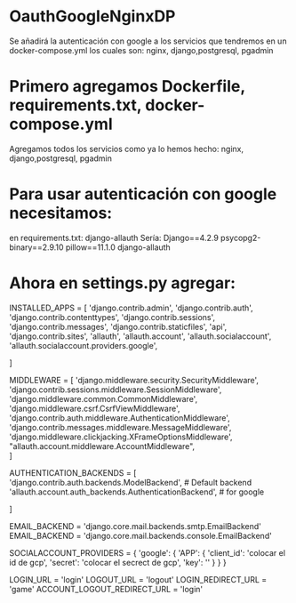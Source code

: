 # OauthGoogleNginxDP
Se añadirá la autenticación con google a los servicios que tendremos en un docker-compose.yml los cuales son: nginx, django,postgresql, pgadmin

# Primero agregamos Dockerfile, requirements.txt, docker-compose.yml
Agregamos todos los servicios como ya lo hemos hecho:
nginx, django,postgresql, pgadmin

# Para usar autenticación con google necesitamos:
en requirements.txt:
django-allauth
Sería:
            Django==4.2.9
            psycopg2-binary==2.9.10 
            pillow==11.1.0
            django-allauth

# Ahora en settings.py agregar:

INSTALLED_APPS = [
    'django.contrib.admin',
    'django.contrib.auth',
    'django.contrib.contenttypes',
    'django.contrib.sessions',
    'django.contrib.messages',
    'django.contrib.staticfiles',
    'api',
    'django.contrib.sites',
    'allauth',
    'allauth.account',
    'allauth.socialaccount',
    'allauth.socialaccount.providers.google',
    

]

MIDDLEWARE = [
    'django.middleware.security.SecurityMiddleware',
    'django.contrib.sessions.middleware.SessionMiddleware',
    'django.middleware.common.CommonMiddleware',
    'django.middleware.csrf.CsrfViewMiddleware',
    'django.contrib.auth.middleware.AuthenticationMiddleware',
    'django.contrib.messages.middleware.MessageMiddleware',
    'django.middleware.clickjacking.XFrameOptionsMiddleware',\
    "allauth.account.middleware.AccountMiddleware",  
]


AUTHENTICATION_BACKENDS = [
    'django.contrib.auth.backends.ModelBackend',  # Default backend
    'allauth.account.auth_backends.AuthenticationBackend',    # for google

]

EMAIL_BACKEND = 'django.core.mail.backends.smtp.EmailBackend'
EMAIL_BACKEND = 'django.core.mail.backends.console.EmailBackend'

SOCIALACCOUNT_PROVIDERS = {
    'google': {
        'APP': {
            'client_id': 'colocar el id de gcp',
            'secret': 'colocar el secrect de gcp',
            'key': ''
        }
    }
}

LOGIN_URL = 'login'
LOGOUT_URL = 'logout'
LOGIN_REDIRECT_URL = 'game'
ACCOUNT_LOGOUT_REDIRECT_URL = 'login'



